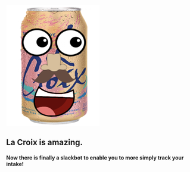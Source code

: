 <img src="https://github.com/kenrett/lacroix/blob/master/public/lacroixface.png" width="250" height="325" />

## La Croix is amazing. 

#### Now there is finally a slackbot to enable you to more simply track your intake!
